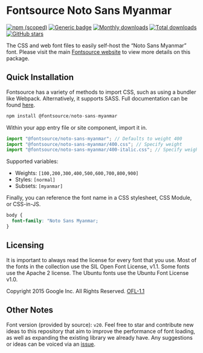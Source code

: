 # Fontsource Noto Sans Myanmar

[![npm (scoped)](https://img.shields.io/npm/v/@fontsource/noto-sans-myanmar?color=brightgreen)](https://www.npmjs.com/package/@fontsource/noto-sans-myanmar) [![Generic badge](https://img.shields.io/badge/fontsource-passing-brightgreen)](https://github.com/fontsource/fontsource) [![Monthly downloads](https://badgen.net/npm/dm/@fontsource/noto-sans-myanmar)](https://github.com/fontsource/fontsource) [![Total downloads](https://badgen.net/npm/dt/@fontsource/noto-sans-myanmar)](https://github.com/fontsource/fontsource) [![GitHub stars](https://img.shields.io/github/stars/fontsource/fontsource.svg?style=social&label=Star)](https://github.com/fontsource/fontsource/stargazers)

The CSS and web font files to easily self-host the “Noto Sans Myanmar” font. Please visit the main [Fontsource website](https://fontsource.org/fonts/noto-sans-myanmar) to view more details on this package.

## Quick Installation

Fontsource has a variety of methods to import CSS, such as using a bundler like Webpack. Alternatively, it supports SASS. Full documentation can be found [here](https://fontsource.org/docs/getting-started/introduction).

```javascript
npm install @fontsource/noto-sans-myanmar
```

Within your app entry file or site component, import it in.

```javascript
import "@fontsource/noto-sans-myanmar"; // Defaults to weight 400
import "@fontsource/noto-sans-myanmar/400.css"; // Specify weight
import "@fontsource/noto-sans-myanmar/400-italic.css"; // Specify weight and style

```

Supported variables:
- Weights: `[100,200,300,400,500,600,700,800,900]`
- Styles: `[normal]`
- Subsets: `[myanmar]`

Finally, you can reference the font name in a CSS stylesheet, CSS Module, or CSS-in-JS.

```css
body {
  font-family: "Noto Sans Myanmar;
}
```

## Licensing
It is important to always read the license for every font that you use.
Most of the fonts in the collection use the SIL Open Font License, v1.1. Some fonts use the Apache 2 license. The Ubuntu fonts use the Ubuntu Font License v1.0.

Copyright 2015 Google Inc. All Rights Reserved.
[OFL-1.1](http://scripts.sil.org/OFL)

## Other Notes
Font version (provided by source): `v20`.
Feel free to star and contribute new ideas to this repository that aim to improve the performance of font loading, as well as expanding the existing library we already have. Any suggestions or ideas can be voiced via an [issue](https://github.com/fontsource/fontsource/issues).